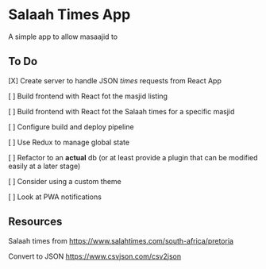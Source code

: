 # Salaah Times App

A simple app to allow masaajid to 

## To Do

[X] Create server to handle JSON *times* requests from React App

[ ] Build frontend with React fot the masjid listing

[ ] Build frontend with React fot the Salaah times for a specific masjid

[ ] Configure build and deploy pipeline

[ ] Use Redux to manage global state

[ ] Refactor to an **actual** db (or at least provide a plugin that can be modified easily at a later stage)

[ ] Consider using a custom theme

[ ] Look at PWA notifications

## Resources

Salaah times from
https://www.salahtimes.com/south-africa/pretoria

Convert to JSON
https://www.csvjson.com/csv2json